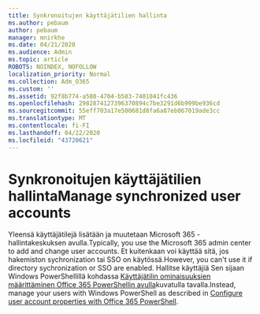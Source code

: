 ```yaml
---
title: Synkronoitujen käyttäjätilien hallinta
ms.author: pebaum
author: pebaum
manager: mnirkhe
ms.date: 04/21/2020
ms.audience: Admin
ms.topic: article
ROBOTS: NOINDEX, NOFOLLOW
localization_priority: Normal
ms.collection: Adm_O365
ms.custom: ''
ms.assetid: 92f8b774-a580-4704-b583-7401041fc436
ms.openlocfilehash: 2982874127396370894c7be3291d6b999be936cd
ms.sourcegitcommit: 55eff703a17e500681d8fa6a87eb067019ade3cc
ms.translationtype: MT
ms.contentlocale: fi-FI
ms.lasthandoff: 04/22/2020
ms.locfileid: "43720621"
---
```

# <a name="manage-synchronized-user-accounts"></a><span data-ttu-id="c0f2d-102">Synkronoitujen käyttäjätilien hallinta</span><span class="sxs-lookup"><span data-stu-id="c0f2d-102">Manage synchronized user accounts</span></span>

<span data-ttu-id="c0f2d-103">Yleensä käyttäjätilejä lisätään ja muutetaan Microsoft 365 -hallintakeskuksen avulla.</span><span class="sxs-lookup"><span data-stu-id="c0f2d-103">Typically, you use the Microsoft 365 admin center to add and change user accounts.</span></span> <span data-ttu-id="c0f2d-104">Et kuitenkaan voi käyttää sitä, jos hakemiston sychronization tai SSO on käytössä.</span><span class="sxs-lookup"><span data-stu-id="c0f2d-104">However, you can't use it if directory sychronization or SSO are enabled.</span></span> <span data-ttu-id="c0f2d-105">Hallitse käyttäjiä Sen sijaan Windows PowerShellillä kohdassa [Käyttäjätilin ominaisuuksien määrittäminen Office 365 PowerShellin avulla](https://docs.microsoft.com/office365/enterprise/powershell/configure-user-account-properties-with-office-365-powershell )kuvatulla tavalla.</span><span class="sxs-lookup"><span data-stu-id="c0f2d-105">Instead, manage your users with Windows PowerShell as described in [Configure user account properties with Office 365 PowerShell](https://docs.microsoft.com/office365/enterprise/powershell/configure-user-account-properties-with-office-365-powershell ).</span></span> 
  

